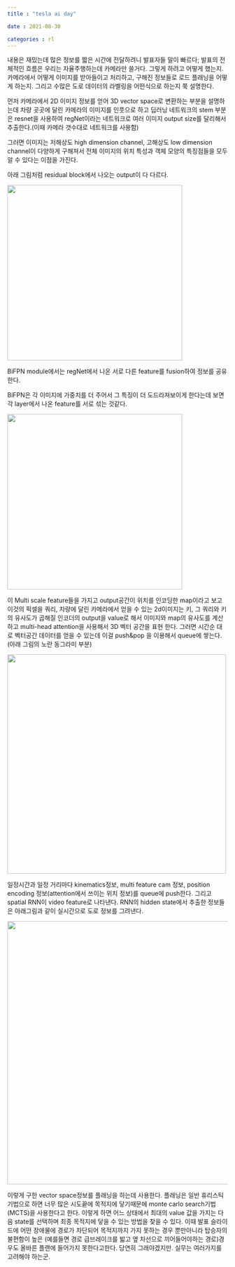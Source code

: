 ```yaml
---
title : "tesla ai day"

date : 2021-08-30

categories : rl
---
```


내용은 재밌는데 많은 정보를 짧은 시간에 전달하려니 발표자들 말이 빠르다;
발표의 전체적인 흐름은 우리는 자율주행하는데 카메라만 쓸거다.
그렇게 하려고 어떻게 했는지.
카메라에서 어떻게 이미지를 받아들이고 처리하고, 구해진 정보들로 로드 플래닝을 어떻게 하는지.
그리고 수많은 도로 데이터의 라벨링을 어떤식으로 하는지 쭉 설명한다.


먼저 카메라에서 2D 이미지 정보를 얻어 3D vector space로 변환하는 부분을 설명하는데 차량 곳곳에 달린 카메라의 이미지를 인풋으로 하고 딥러닝 네트워크의 stem 부분은 resnet을 사용하여
regNet이라는 네트워크로 여러 이미지 output size를 달리해서 추출한다.(이때 카메라 갯수대로 네트워크를 사용함)

그러면 이미지는 저해상도 high dimension channel, 고해상도 low dimension channel이 다양하게 구해져서
전체 이미지의 위치 특성과 객체 모양의 특징점들을 모두 알 수 있다는 이점을 가진다.

아래 그림처럼 residual block에서 나오는 output이 다 다르다.


<img src = "/surabanke/assets/images/img10830.png" width = "400">


BiFPN module에서는 regNet에서 나온 서로 다른 feature를 fusion하여 정보를 공유한다.

BiFPN은 각 이미지에 가중치를 더 주어서 그 특징이 더 도드라져보이게 한다는데 보면 각 layer에서 나온 feature를 서로 섞는 것같다.


<img src = "/surabanke/assets/images/img20830.png" width = "400">


이 Multi scale feature들을 가지고
output공간이  위치를 인코딩한 map이라고 보고 이것의 픽셀을 쿼리, 차량에 달린 카메라에서 얻을 수 있는 2d이미지는 키,
그 쿼리와 키의 유사도가 곱해질 인코더의 output을 value로 해서 이미지와 map의 유사도를 계산하고  multi-head attention을 사용해서 3D 벡터 공간을 표현 한다.
그러면 시간순 대로 벡터공간 데이터를 얻을 수 있는데 이걸 push&pop 을 이용해서 queue에 쌓는다.(아래 그림의 노란 동그라미 부분)

<img src = "/surabanke/assets/images/img30830.png" width = "500">

일정시간과 일정 거리마다 kinematics정보, multi feature cam 정보, position encoding 정보(attention에서 쓰이는 위치 정보)를 queue에 push한다.
그리고 spatial RNN이 video feature로 나타낸다. RNN의 hidden state에서 추출한 정보들은 아래그림과 같이 실시간으로 도로 정보를 그려낸다.


<img src = "/surabanke/assets/images/img40830.png" width = "600">

이렇게 구한 vector space정보를 플래닝을 하는데 사용한다.
플래닝은 일반 휴리스틱기법으로 하면 너무 많은 시도끝에 목적지에 닿기때문에 monte carlo search기법(MCTS)을 사용한다고 한다.
이렇게 하면 어느 상태에서 최대의 value 값을 가지는 다음 state를 선택하며 최종 목적지에 닿을 수 있는 방법을 찾을 수 있다.
이때 발표 슬라이드에 어떤 장애물에 경로가 차단되어 목적지까지 가지 못하는 경우 뿐만아니라 탑승자의 불편함이 높은 (예를들면 경로 급브레이크를 밟고 옆 차선으로 끼어들어야하는 경로)경우도 올바른 플랜에 들어가지 못한다고한다.
당연히 그래야겠지만. 실무는 여러가지를 고려해야 하는군.
